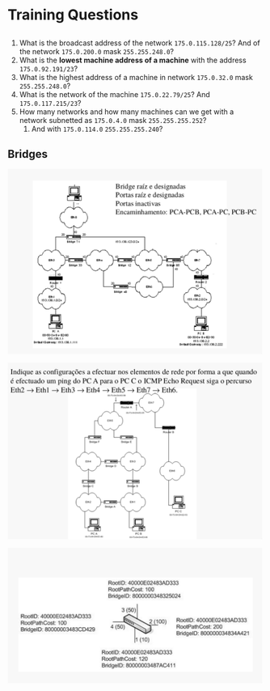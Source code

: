 # Training Questions

##
1. What is the broadcast address of the network `175.0.115.128/25`? And of the network `175.0.200.0` mask `255.255.248.0`?
2. What is the **lowest machine address of a machine** with the address `175.0.92.191/23`?
3. What is the highest address of a machine in network `175.0.32.0` mask `255.255.248.0`?
4. What is the network of the machine `175.0.22.79/25`? And `175.0.117.215/23`?
5. How many networks and how many machines can we get with a network subnetted as `175.0.4.0` mask `255.255.255.252`?
	1. And with `175.0.114.0` `255.255.255.240`?

## Bridges
![](pictures/question_bridges_1.png)

![](pictures/question_bridges_2.png)

![](pictures/spanning_tree_exercise.png)


